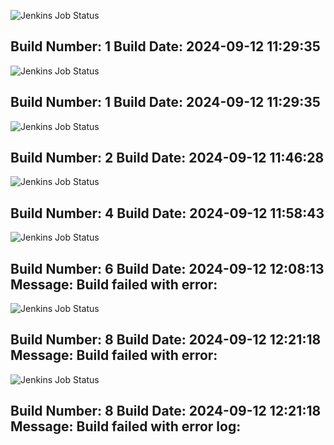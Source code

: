 
![Jenkins Job Status](https://img.shields.io/badge/Jenkins-FAILURE-red?style=flat-square)

Build Number: 1
Build Date: 2024-09-12 11:29:35
---
![Jenkins Job Status](https://img.shields.io/badge/Jenkins-FAILURE-red?style=flat-square)

Build Number: 1
Build Date: 2024-09-12 11:29:35
---
![Jenkins Job Status](https://img.shields.io/badge/Jenkins-FAILURE-red?style=flat-square)

Build Number: 2
Build Date: 2024-09-12 11:46:28
---
![Jenkins Job Status](https://img.shields.io/badge/Jenkins-FAILURE-red?style=flat-square)

Build Number: 4
Build Date: 2024-09-12 11:58:43
---
![Jenkins Job Status](https://img.shields.io/badge/Jenkins-FAILURE-red?style=flat-square)

Build Number: 6
Build Date: 2024-09-12 12:08:13
Message: Build failed with error: 
---
![Jenkins Job Status](https://img.shields.io/badge/Jenkins-FAILURE-red?style=flat-square)

Build Number: 8
Build Date: 2024-09-12 12:21:18
Message: Build failed with error: 
---
![Jenkins Job Status](https://img.shields.io/badge/Jenkins-FAILURE-red?style=flat-square)

Build Number: 8
Build Date: 2024-09-12 12:21:18
Message: Build failed with error log: 
---
